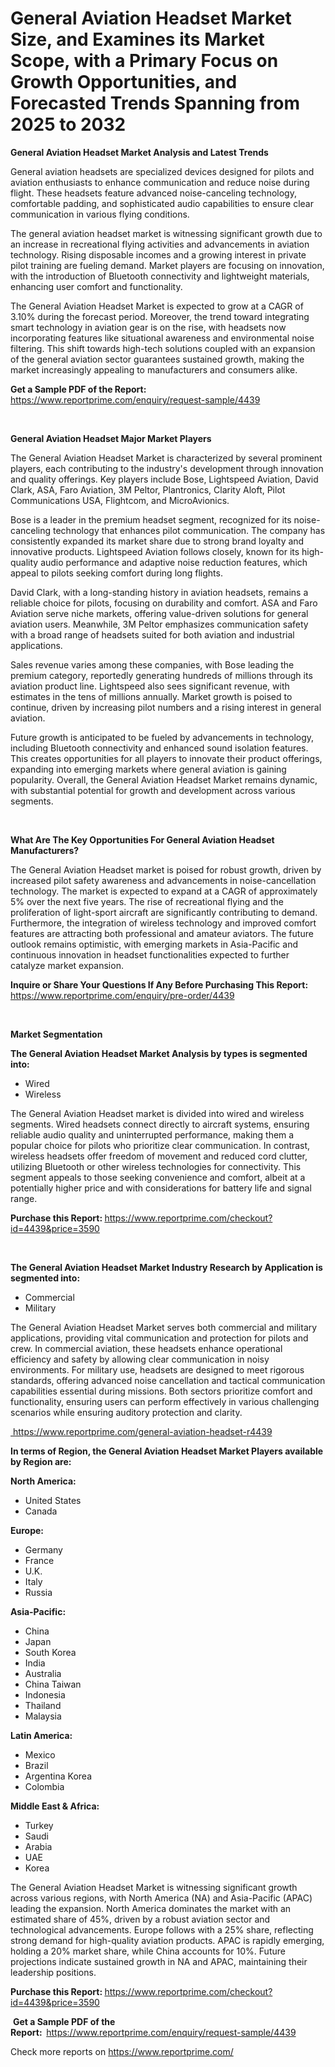 <p><h1>General Aviation Headset Market Size, and Examines its Market Scope, with a Primary Focus on Growth Opportunities, and Forecasted Trends Spanning from 2025 to 2032</h1></p><p><strong>General Aviation Headset Market Analysis and Latest Trends</strong></p>
<p><p>General aviation headsets are specialized devices designed for pilots and aviation enthusiasts to enhance communication and reduce noise during flight. These headsets feature advanced noise-canceling technology, comfortable padding, and sophisticated audio capabilities to ensure clear communication in various flying conditions. </p><p>The general aviation headset market is witnessing significant growth due to an increase in recreational flying activities and advancements in aviation technology. Rising disposable incomes and a growing interest in private pilot training are fueling demand. Market players are focusing on innovation, with the introduction of Bluetooth connectivity and lightweight materials, enhancing user comfort and functionality.</p><p>The General Aviation Headset Market is expected to grow at a CAGR of 3.10% during the forecast period. Moreover, the trend toward integrating smart technology in aviation gear is on the rise, with headsets now incorporating features like situational awareness and environmental noise filtering. This shift towards high-tech solutions coupled with an expansion of the general aviation sector guarantees sustained growth, making the market increasingly appealing to manufacturers and consumers alike.</p></p>
<p><strong>Get a Sample PDF of the Report:&nbsp;</strong> <a href="https://www.reportprime.com/enquiry/request-sample/4439?utm_campaign=1932&utm_medium=2&utm_source=Github&utm_content=ia&utm_term=19032025&utm_id=general-aviation-headset">https://www.reportprime.com/enquiry/request-sample/4439</a></p>
<p>&nbsp;</p>
<p><strong>General Aviation Headset Major Market Players</strong></p>
<p><p>The General Aviation Headset Market is characterized by several prominent players, each contributing to the industry's development through innovation and quality offerings. Key players include Bose, Lightspeed Aviation, David Clark, ASA, Faro Aviation, 3M Peltor, Plantronics, Clarity Aloft, Pilot Communications USA, Flightcom, and MicroAvionics.</p><p>Bose is a leader in the premium headset segment, recognized for its noise-canceling technology that enhances pilot communication. The company has consistently expanded its market share due to strong brand loyalty and innovative products. Lightspeed Aviation follows closely, known for its high-quality audio performance and adaptive noise reduction features, which appeal to pilots seeking comfort during long flights.</p><p>David Clark, with a long-standing history in aviation headsets, remains a reliable choice for pilots, focusing on durability and comfort. ASA and Faro Aviation serve niche markets, offering value-driven solutions for general aviation users. Meanwhile, 3M Peltor emphasizes communication safety with a broad range of headsets suited for both aviation and industrial applications.</p><p>Sales revenue varies among these companies, with Bose leading the premium category, reportedly generating hundreds of millions through its aviation product line. Lightspeed also sees significant revenue, with estimates in the tens of millions annually. Market growth is poised to continue, driven by increasing pilot numbers and a rising interest in general aviation.</p><p>Future growth is anticipated to be fueled by advancements in technology, including Bluetooth connectivity and enhanced sound isolation features. This creates opportunities for all players to innovate their product offerings, expanding into emerging markets where general aviation is gaining popularity. Overall, the General Aviation Headset Market remains dynamic, with substantial potential for growth and development across various segments.</p></p>
<p>&nbsp;</p>
<p><strong>What Are The Key Opportunities For General Aviation Headset Manufacturers?</strong></p>
<p><p>The General Aviation Headset market is poised for robust growth, driven by increased pilot safety awareness and advancements in noise-cancellation technology. The market is expected to expand at a CAGR of approximately 5% over the next five years. The rise of recreational flying and the proliferation of light-sport aircraft are significantly contributing to demand. Furthermore, the integration of wireless technology and improved comfort features are attracting both professional and amateur aviators. The future outlook remains optimistic, with emerging markets in Asia-Pacific and continuous innovation in headset functionalities expected to further catalyze market expansion.</p></p>
<p><strong>Inquire or Share Your Questions If Any Before Purchasing This Report:</strong> <a href="https://www.reportprime.com/enquiry/pre-order/4439?utm_campaign=1932&utm_medium=2&utm_source=Github&utm_content=ia&utm_term=19032025&utm_id=general-aviation-headset">https://www.reportprime.com/enquiry/pre-order/4439</a></p>
<p>&nbsp;</p>
<p><strong>Market Segmentation</strong></p>
<p><strong>The General Aviation Headset Market Analysis by types is segmented into:</strong></p>
<p><ul><li>Wired</li><li>Wireless</li></ul></p>
<p><p>The General Aviation Headset market is divided into wired and wireless segments. Wired headsets connect directly to aircraft systems, ensuring reliable audio quality and uninterrupted performance, making them a popular choice for pilots who prioritize clear communication. In contrast, wireless headsets offer freedom of movement and reduced cord clutter, utilizing Bluetooth or other wireless technologies for connectivity. This segment appeals to those seeking convenience and comfort, albeit at a potentially higher price and with considerations for battery life and signal range.</p></p>
<p><strong>Purchase this Report:&nbsp;</strong><a href="https://www.reportprime.com/checkout?id=4439&price=3590&utm_campaign=1932&utm_medium=2&utm_source=Github&utm_content=ia&utm_term=19032025&utm_id=general-aviation-headset">https://www.reportprime.com/checkout?id=4439&price=3590</a></p>
<p>&nbsp;</p>
<p><strong>The General Aviation Headset Market Industry Research by Application is segmented into:</strong></p>
<p><ul><li>Commercial</li><li>Military</li></ul></p>
<p><p>The General Aviation Headset Market serves both commercial and military applications, providing vital communication and protection for pilots and crew. In commercial aviation, these headsets enhance operational efficiency and safety by allowing clear communication in noisy environments. For military use, headsets are designed to meet rigorous standards, offering advanced noise cancellation and tactical communication capabilities essential during missions. Both sectors prioritize comfort and functionality, ensuring users can perform effectively in various challenging scenarios while ensuring auditory protection and clarity.</p></p>
<p><a href="https://www.reportprime.com/general-aviation-headset-r4439?utm_campaign=1932&utm_medium=2&utm_source=Github&utm_content=ia&utm_term=19032025&utm_id=general-aviation-headset">&nbsp;https://www.reportprime.com/general-aviation-headset-r4439</a></p>
<p><strong>In terms of Region, the General Aviation Headset Market Players available by Region are:</strong></p>
<p>
    <p> <strong> North America: </strong>
        <ul>
            <li>United States</li>
            <li>Canada</li>
        </ul>
        </p> 
    <p> <strong> Europe: </strong>
        <ul>
            <li>Germany</li>
            <li>France</li>
            <li>U.K.</li>
            <li>Italy</li>
            <li>Russia</li>
        </ul>
        </p> 
    <p> <strong> Asia-Pacific: </strong>
        <ul>
            <li>China</li>
            <li>Japan</li>
            <li>South Korea</li>
            <li>India</li>
            <li>Australia</li>
            <li>China Taiwan</li>
            <li>Indonesia</li>
            <li>Thailand</li>
            <li>Malaysia</li>
        </ul>
        </p> 
    <p> <strong> Latin America: </strong>
        <ul>
            <li>Mexico</li>
            <li>Brazil</li>
            <li>Argentina Korea</li>
            <li>Colombia</li>
        </ul>
        </p> 
    <p> <strong> Middle East & Africa: </strong>
        <ul>
            <li>Turkey</li>
            <li>Saudi</li>
            <li>Arabia</li>
            <li>UAE</li>
            <li>Korea</li>
        </ul>
    </p>
    </p>
<p><p>The General Aviation Headset Market is witnessing significant growth across various regions, with North America (NA) and Asia-Pacific (APAC) leading the expansion. North America dominates the market with an estimated share of 45%, driven by a robust aviation sector and technological advancements. Europe follows with a 25% share, reflecting strong demand for high-quality aviation products. APAC is rapidly emerging, holding a 20% market share, while China accounts for 10%. Future projections indicate sustained growth in NA and APAC, maintaining their leadership positions.</p></p>
<p><strong>Purchase this Report: </strong><a href="https://www.reportprime.com/checkout?id=4439&price=3590&utm_campaign=1932&utm_medium=2&utm_source=Github&utm_content=ia&utm_term=19032025&utm_id=general-aviation-headset">https://www.reportprime.com/checkout?id=4439&price=3590</a></p>
<p>&nbsp;<strong>Get a Sample PDF of the Report:&nbsp;&nbsp;</strong><a href="https://www.reportprime.com/enquiry/request-sample/4439?utm_campaign=1932&utm_medium=2&utm_source=Github&utm_content=ia&utm_term=19032025&utm_id=general-aviation-headset">https://www.reportprime.com/enquiry/request-sample/4439</a></p>
<p><strong></strong></p>
<p>Check more reports on <a href="https://www.reportprime.com/?utm_campaign=1932&utm_medium=2&utm_source=Github&utm_content=ia&utm_term=19032025&utm_id=general-aviation-headset">https://www.reportprime.com/</a></p>